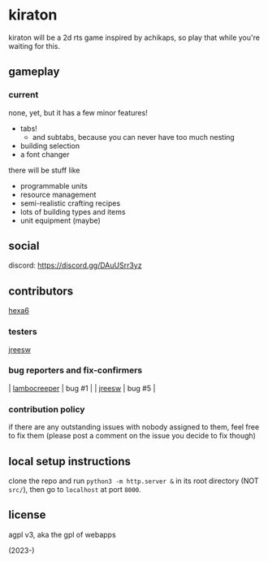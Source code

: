 # kiraton

kiraton will be a 2d rts game inspired by achikaps, so play that
while you're waiting for this.

## gameplay

### current 
none, yet, but it has a few minor features!
 - tabs!
   - and subtabs, because you can never have too much nesting
 - building selection
 - a font changer

there will be stuff like
 - programmable units
 - resource management
 - semi-realistic crafting recipes
 - lots of building types and items
 - unit equipment (maybe)

## social

discord: https://discord.gg/DAuUSrr3yz

## contributors

[hexa6](https://github.com/hexathe6)

### testers

[jreesw](https://github.com/jreesw)

### bug reporters and fix-confirmers

| [lambocreeper](https://github.com/lambocreeper) | bug #1 |
| [jreesw](https://github.com/jreesw) | bug #5 |

### contribution policy

if there are any outstanding issues with nobody assigned to them, feel
free to fix them (please post a comment on the issue you decide to fix though)

## local setup instructions

clone the repo and run `python3 -m http.server &` in its root directory (NOT `src/`), then go to `localhost` at port `8000`.

## license

agpl v3, aka the gpl of webapps

(2023-)
